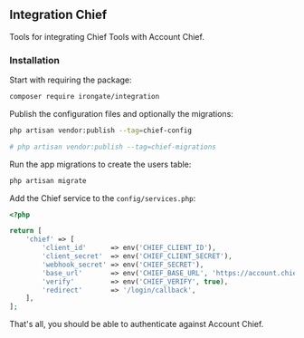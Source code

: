## Integration Chief 

Tools for integrating Chief Tools with Account Chief.

### Installation

Start with requiring the package:

```bash
composer require irongate/integration
```

Publish the configuration files and optionally the migrations:

```bash
php artisan vendor:publish --tag=chief-config

# php artisan vendor:publish --tag=chief-migrations
```

Run the app migrations to create the users table:

```bash
php artisan migrate
```

Add the Chief service to the `config/services.php`:

```php
<?php

return [
    'chief' => [
        'client_id'      => env('CHIEF_CLIENT_ID'),
        'client_secret'  => env('CHIEF_CLIENT_SECRET'),
        'webhook_secret' => env('CHIEF_SECRET'),
        'base_url'       => env('CHIEF_BASE_URL', 'https://account.chief.app'),
        'verify'         => env('CHIEF_VERIFY', true),
        'redirect'       => '/login/callback',
    ],
];
```

That's all, you should be able to authenticate against Account Chief.
